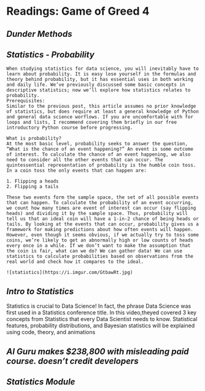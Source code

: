 # Readings: Game of Greed 4
## ***Dunder Methods***
## ***Statistics - Probability*** 
    When studying statistics for data science, you will inevitably have to learn about probability. It is easy lose yourself in the formulas and theory behind probability, but it has essential uses in both working and daily life. We’ve previously discussed some basic concepts in descriptive statistics; now we’ll explore how statistics relates to probability.
    Prerequisites:
    Similar to the previous post, this article assumes no prior knowledge of statistics, but does require at least a general knowledge of Python and general data science worflows. If you are uncomfortable with for loops and lists, I recommend covering them briefly in our free introductory Python course before progressing.

    What is probability?
    At the most basic level, probability seeks to answer the question, “What is the chance of an event happening?” An event is some outcome of interest. To calculate the chance of an event happening, we also need to consider all the other events that can occur. The quintessential representation of probability is the humble coin toss. In a coin toss the only events that can happen are:

    1. Flipping a heads
    2. Flipping a tails

    These two events form the sample space, the set of all possible events that can happen. To calculate the probability of an event occurring, we count how many times are event of interest can occur (say flipping heads) and dividing it by the sample space. Thus, probability will tell us that an ideal coin will have a 1-in-2 chance of being heads or tails. By looking at the events that can occur, probability gives us a framework for making predictions about how often events will happen. However, even though it seems obvious, if we actually try to toss some coins, we’re likely to get an abnormally high or low counts of heads every once in a while. If we don’t want to make the assumption that the coin is fair, what can we do? We can gather data! We can use statistics to calculate probabilities based on observations from the real world and check how it compares to the ideal.

    ![statistics](https://i.imgur.com/GtbawRt.jpg)

## ***Intro to Statistics*** 
 Statistics is crucial to Data Science! In fact, the phrase Data Science was first used in a Statistics conference title. In this video,theyed covered 3 key concepts from Statistics that every Data Scientist needs to know. Statistical features, probability distributions, and Bayesian statistics will be explained using code, theory, and animations
## ***AI Guru makes $238,800 with misleading paid course. doesn’t credit developers*** 

## ***Statistics Module*** 